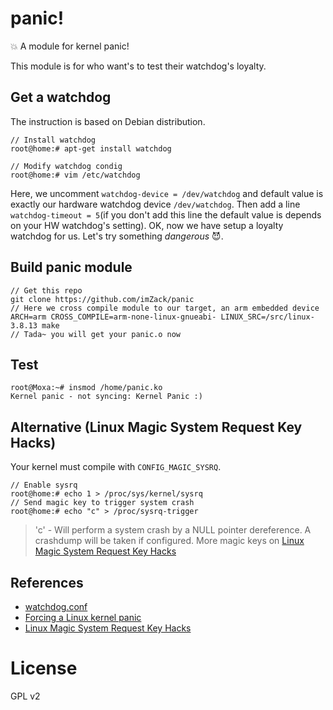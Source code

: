 # panic!
:collision: A module for kernel panic!

This module is for who want's to test their watchdog's loyalty.

## Get a watchdog

The instruction is based on Debian distribution.

	// Install watchdog
	root@home:# apt-get install watchdog

	// Modify watchdog condig
	root@home:# vim /etc/watchdog

Here, we uncomment `watchdog-device = /dev/watchdog` and default value is exactly our hardware watchdog device `/dev/watchdog`. Then add a line `watchdog-timeout = 5`(if you don't add this line the default value is depends on your HW watchdog's setting). OK, now we have setup a loyalty watchdog for us. Let's try something *dangerous* :smiling_imp:.

## Build panic module

	// Get this repo
	git clone https://github.com/imZack/panic
	// Here we cross compile module to our target, an arm embedded device
	ARCH=arm CROSS_COMPILE=arm-none-linux-gnueabi- LINUX_SRC=/src/linux-3.8.13 make
	// Tada~ you will get your panic.o now

## Test

	root@Moxa:~# insmod /home/panic.ko
	Kernel panic - not syncing: Kernel Panic :)

## Alternative (Linux Magic System Request Key Hacks)

Your kernel must compile with `CONFIG_MAGIC_SYSRQ`.

	// Enable sysrq
	root@home:# echo 1 > /proc/sys/kernel/sysrq
	// Send magic key to trigger system crash
	root@home:# echo "c" > /proc/sysrq-trigger

> 'c' - Will perform a system crash by a NULL pointer dereference. A crashdump will be taken if configured.
More magic keys on [Linux Magic System Request Key Hacks](https://www.kernel.org/doc/Documentation/sysrq.txt)

## References

- [watchdog.conf](http://linux.die.net/man/5/watchdog.conf)
- [Forcing a Linux kernel panic](http://borgstrom.ca/2012/10/17/forcing-a-linux-kernel-panic.html)
- [Linux Magic System Request Key Hacks](https://www.kernel.org/doc/Documentation/sysrq.txt)

# License

GPL v2
